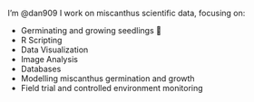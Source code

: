 I’m @dan909 I work on miscanthus scientific data, focusing on:
- Germinating and growing seedlings 🌱
- R Scripting
- Data Visualization
- Image Analysis
- Databases 
- Modelling miscanthus germination and growth 
- Field trial and controlled environment monitoring 

